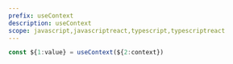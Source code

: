 ```yaml
---
prefix: useContext
description: useContext
scope: javascript,javascriptreact,typescript,typescriptreact
---
```


```javascript
const ${1:value} = useContext(${2:context})
```
